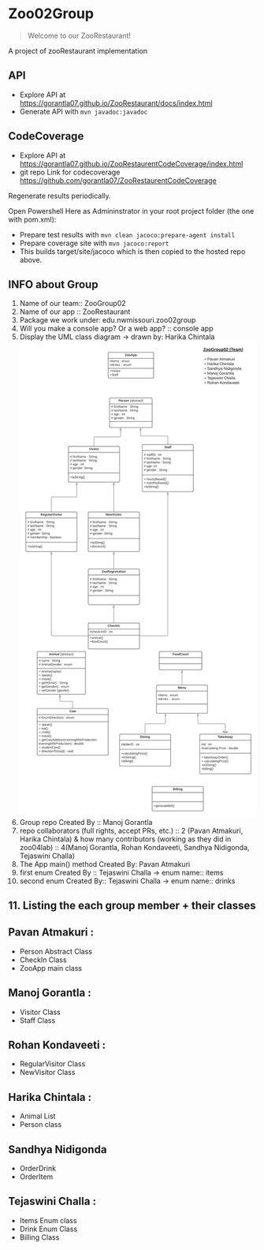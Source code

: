 # Zoo02Group

> Welcome to our ZooRestaurant! 

A project of zooRestaurant implementation 

## API

- Explore API at <https://gorantla07.github.io/ZooRestaurant/docs/index.html>
- Generate API with `mvn javadoc:javadoc`

## CodeCoverage

- Explore API at <https://gorantla07.github.io/ZooRestaurentCodeCoverage/index.html>
- git repo Link for codecoverage <https://github.com/gorantla07/ZooRestaurentCodeCoverage>

Regenerate results periodically.

Open Powershell Here as Admininstrator in your root project folder (the one with pom.xml):
- Prepare test results with `mvn clean jacoco:prepare-agent install`
- Prepare coverage site with `mvn jacoco:report` 
- This builds target/site/jacoco which is then copied to the hosted repo above.

## INFO about Group

1. Name of our team:: ZooGroup02
2. Name of our app :: ZooRestaurant
3. Package we work under: edu.nwmissouri.zoo02group
4. Will you make a console app? Or a web app? :: console app
5. Display the UML class diagram -> drawn by: Harika Chintala
![Zoogroup2](ZooGroup02.png)
6. Group repo Created By :: Manoj Gorantla
7.  repo collaborators (full rights, accept PRs, etc.) :: 2 (Pavan Atmakuri, Harika Chintala) & how many contributors (working as they did in zoo04lab) :: 4(Manoj Gorantla, Rohan Kondaveeti, Sandhya Nidigonda, Tejaswini Challa)
8. The App main() method Created By: Pavan Atmakuri
9. first enum Created By :: Tejaswini Challa -> enum name:: items
10. second enum Created By:: Tejaswini Challa -> enum name:: drinks
## 11. Listing the each group member + their classes

## Pavan Atmakuri :

- Person Abstract Class
- CheckIn Class
- ZooApp main class


## Manoj Gorantla :

- Visitor Class
- Staff Class 

## Rohan Kondaveeti :

- RegularVisitor Class
- NewVisitor Class 

## Harika Chintala :

- Animal List
- Person class

## Sandhya Nidigonda 

- OrderDrink
- OrderItem

## Tejaswini Challa :

- Items Enum class
- Drink Enum Class
- Billing Class

